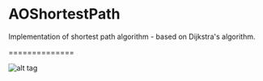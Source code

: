 AOShortestPath
==============

Implementation of shortest path algorithm - based on Dijkstra's algorithm.

==============

![alt tag](http://sznur.com/img/path_01.gif)

